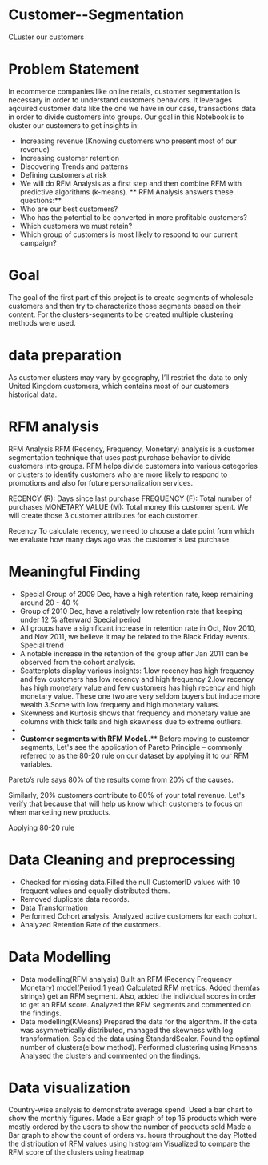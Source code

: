 # Customer--Segmentation
CLuster our customers

# Problem Statement
In ecommerce companies like online retails, customer segmentation is necessary in order to understand customers behaviors. It leverages aqcuired customer data like the one we have in our case, transactions data in order to divide customers into groups.
Our goal in this Notebook is to cluster our customers to get insights in:
* Increasing revenue (Knowing customers who present most of our revenue)
* Increasing customer retention
* Discovering Trends and patterns
* Defining customers at risk
* We will do RFM Analysis as a first step and then combine RFM with predictive algorithms (k-means).
** RFM Analysis answers these questions:** 
* Who are our best customers?
* Who has the potential to be converted in more profitable customers?
* Which customers we must retain?
* Which group of customers is most likely to respond to our current campaign?

# Goal
The goal of the first part of this project is to create segments of wholesale customers and then try to characterize those segments based on their content. For the clusters-segments to be created multiple clustering methods were used.

# data preparation
As customer clusters may vary by geography, I’ll restrict the data to only United Kingdom customers, which contains most of our customers historical data.
# RFM analysis
RFM Analysis
RFM (Recency, Frequency, Monetary) analysis is a customer segmentation technique that uses past purchase behavior to divide customers into groups.
RFM helps divide customers into various categories or clusters to identify customers who are more likely to respond to promotions and also for future personalization services.

RECENCY (R): Days since last purchase
FREQUENCY (F): Total number of purchases
MONETARY VALUE (M): Total money this customer spent.
We will create those 3 customer attributes for each customer.

Recency
To calculate recency, we need to choose a date point from which we evaluate how many days ago was the customer's last purchase.

# Meaningful Finding
* Special Group of 2009 Dec, have a high retention rate, keep remaining around 20 - 40 %
* Group of 2010 Dec, have a relatively low retention rate that keeping under 12 % afterward
Special period
* All groups have a significant increase in retention rate in Oct, Nov 2010, and Nov 2011, we believe it may be related to the Black Friday events.
Special trend
* A notable increase in the retention of the group after Jan 2011 can be observed from the cohort analysis.
 *  Scatterplots display various insights: 1.low recency has high frequency and few customers has low recency and high frequency 2.low recency has high monetary value and few customers has high recency and high monetary value. These one two are very seldom buyers but induce more wealth 3.Some with low frequeny and high monetary values.
* Skewness and Kurtosis shows that frequency and monetary value are columns with thick tails and high skewness due to extreme outliers.
* 
* **Customer segments with RFM Model..****
Before moving to customer segments, Let's see the application of Pareto Principle – commonly referred to as the 80-20 rule on our dataset by applying it to our RFM variables.

Pareto’s rule says 80% of the results come from 20% of the causes.

Similarly, 20% customers contribute to 80% of your total revenue. Let's verify that because that will help us know which customers to focus on when marketing new products.

Applying 80-20 rule
# Data Cleaning and preprocessing
* Checked for missing data.Filled the null CustomerID values with 10 frequent values and equally distributed them.
* Removed duplicate data records.
* Data Transformation
* Performed Cohort analysis. Analyzed active customers for each cohort.
* Analyzed Retention Rate of the customers.
# Data Modelling
* Data modelling(RFM analysis)
Built an RFM (Recency Frequency Monetary) model(Period:1 year)
Calculated RFM metrics. Added them(as strings) get an RFM segment. Also, added the individual scores in order to get an RFM score.
Analyzed the RFM segments and commented on the findings.
* Data modelling(KMeans)
Prepared the data for the algorithm. If the data was asymmetrically distributed, managed the skewness with log transformation. Scaled the data using StandardScaler.
Found the optimal number of clusters(elbow method). Performed clustering using Kmeans.
Analysed the clusters and commented on the findings.
# Data visualization
Country-wise analysis to demonstrate average spend. Used a bar chart to show the monthly figures.
Made a Bar graph of top 15 products which were mostly ordered by the users to show the number of products sold
Made a Bar graph to show the count of orders vs. hours throughout the day
Plotted the distribution of RFM values using histogram
Visualized to compare the RFM score of the clusters using heatmap




